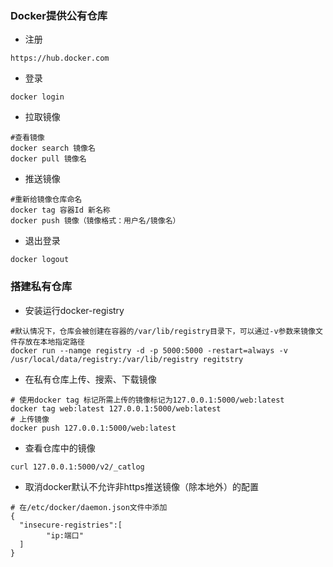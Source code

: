### Docker提供公有仓库
- 注册
~~~
https://hub.docker.com
~~~
- 登录
~~~
docker login
~~~
- 拉取镜像
~~~
#查看镜像 
docker search 镜像名
docker pull 镜像名
~~~
- 推送镜像
~~~
#重新给镜像仓库命名
docker tag 容器Id 新名称
docker push 镜像（镜像格式：用户名/镜像名）
~~~
- 退出登录
~~~
docker logout
~~~
### 搭建私有仓库
- 安装运行docker-registry
~~~
#默认情况下，仓库会被创建在容器的/var/lib/registry目录下，可以通过-v参数来镜像文件存放在本地指定路径
docker run --namge registry -d -p 5000:5000 -restart=always -v /usr/local/data/registry:/var/lib/registry regitstry
~~~
- 在私有仓库上传、搜索、下载镜像
~~~
# 使用docker tag 标记所需上传的镜像标记为127.0.0.1:5000/web:latest
docker tag web:latest 127.0.0.1:5000/web:latest
# 上传镜像
docker push 127.0.0.1:5000/web:latest
~~~
- 查看仓库中的镜像
~~~
curl 127.0.0.1:5000/v2/_catlog
~~~
- 取消docker默认不允许非https推送镜像（除本地外）的配置
~~~
# 在/etc/docker/daemon.json文件中添加
{
  "insecure-registries":[
        "ip:端口"
  ]
}
~~~

